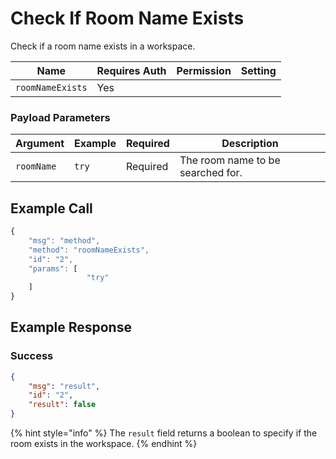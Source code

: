 # Check If Room Name Exists

Check if a room name exists in a workspace.

| Name             | Requires Auth | Permission | Setting |
| ---------------- | ------------- | ---------- | ------- |
| `roomNameExists` | Yes           |            |         |

### Payload Parameters <a href="#payload-parameters" id="payload-parameters"></a>

| Argument   | Example | Required | Description                       |
| ---------- | ------- | -------- | --------------------------------- |
| `roomName` | `try`   | Required | The room name to be searched for. |

## Example Call

```javascript
{
    "msg": "method",
    "method": "roomNameExists",
    "id": "2",
    "params": [
                 "try"
    ]
}
```

## **Example Response**

### **Success**

```json
{
    "msg": "result",
    "id": "2",
    "result": false
}
```

{% hint style="info" %}
The `result` field returns a boolean to specify if the room exists in the workspace.
{% endhint %}
